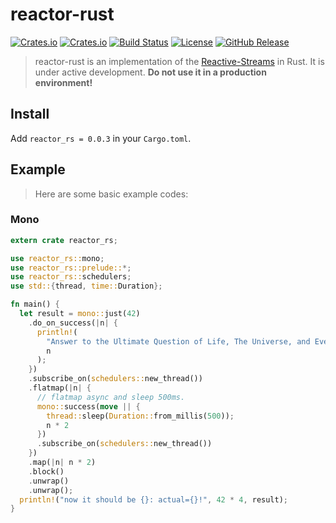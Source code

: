 # reactor-rust

[![Crates.io](https://img.shields.io/crates/v/reactor_rs)](https://crates.io/crates/reactor_rs)
[![Crates.io](https://img.shields.io/crates/d/reactor_rs)](https://crates.io/crates/reactor_rs)
[![Build Status](https://travis-ci.com/jjeffcaii/reactor-rust.svg?branch=master)](https://travis-ci.com/jjeffcaii/reactor-rust)
[![License](https://img.shields.io/github/license/jjeffcaii/reactor-rust.svg)](https://github.com/jjeffcaii/reactor-rust/blob/master/LICENSE)
[![GitHub Release](https://img.shields.io/github/release-pre/jjeffcaii/reactor-rust.svg)](https://github.com/jjeffcaii/reactor-rust/releases)

> reactor-rust is an implementation of the [Reactive-Streams](https://www.reactive-streams.org) in Rust.
It is under active development. **Do not use it in a production environment!**

## Install

Add `reactor_rs = 0.0.3` in your `Cargo.toml`.

## Example

> Here are some basic example codes:

### Mono

```rust
extern crate reactor_rs;

use reactor_rs::mono;
use reactor_rs::prelude::*;
use reactor_rs::schedulers;
use std::{thread, time::Duration};

fn main() {
  let result = mono::just(42)
    .do_on_success(|n| {
      println!(
        "Answer to the Ultimate Question of Life, The Universe, and Everything: {}",
        n
      );
    })
    .subscribe_on(schedulers::new_thread())
    .flatmap(|n| {
      // flatmap async and sleep 500ms.
      mono::success(move || {
        thread::sleep(Duration::from_millis(500));
        n * 2
      })
      .subscribe_on(schedulers::new_thread())
    })
    .map(|n| n * 2)
    .block()
    .unwrap()
    .unwrap();
  println!("now it should be {}: actual={}!", 42 * 4, result);
}
```
